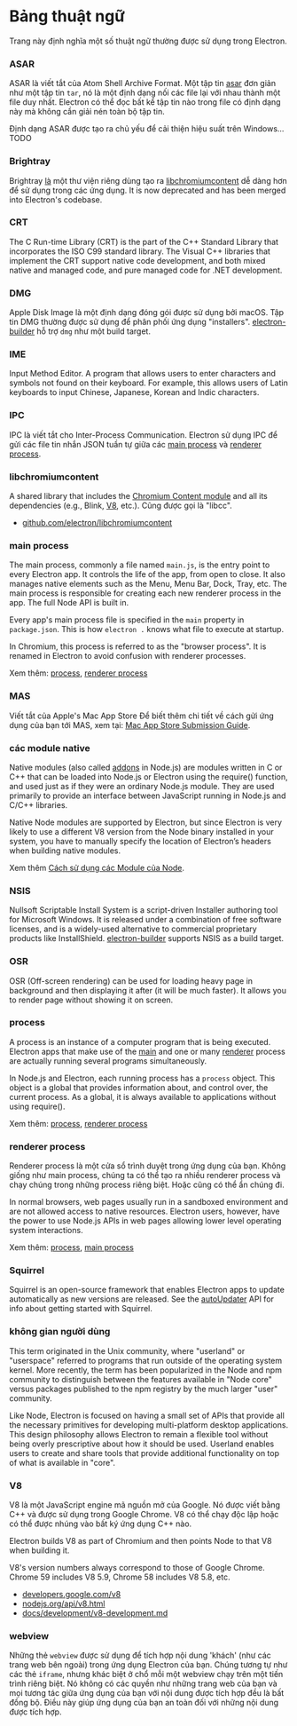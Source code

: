 # Bảng thuật ngữ

Trang này định nghĩa một số thuật ngữ thường được sử dụng trong Electron.

### ASAR

ASAR là viết tắt của Atom Shell Archive Format. Một tập tin [asar](https://github.com/electron/asar) đơn giản như một tập tin `tar`, nó là một định dạng nối các file lại với nhau thành một file duy nhất. Electron có thể đọc bất kể tập tin nào trong file có định dạng này mà không cần giải nén toàn bộ tập tin.

Định dạng ASAR được tạo ra chủ yếu để cải thiện hiệu suất trên Windows... TODO

### Brightray

Brightray [là](https://github.com/electron-archive/brightray) một thư viện riêng dùng tạo ra [libchromiumcontent](#libchromiumcontent) dễ dàng hơn để sử dụng trong các ứng dụng. It is now deprecated and has been merged into Electron's codebase.

### CRT

The C Run-time Library (CRT) is the part of the C++ Standard Library that incorporates the ISO C99 standard library. The Visual C++ libraries that implement the CRT support native code development, and both mixed native and managed code, and pure managed code for .NET development.

### DMG

Apple Disk Image là một định dạng đóng gói được sử dụng bởi macOS. Tập tin DMG thường được sử dụng để phân phối ứng dụng "installers". [electron-builder](https://github.com/electron-userland/electron-builder) hỗ trợ `dmg` như một build target.

### IME

Input Method Editor. A program that allows users to enter characters and symbols not found on their keyboard. For example, this allows users of Latin keyboards to input Chinese, Japanese, Korean and Indic characters.

### IPC

IPC là viết tắt cho Inter-Process Communication. Electron sử dụng IPC để gửi các file tin nhắn JSON tuần tự giữa các [main process](#main-process) và [renderer process](#renderer-process).

### libchromiumcontent

A shared library that includes the [Chromium Content module](https://www.chromium.org/developers/content-module) and all its dependencies (e.g., Blink, [V8](#v8), etc.). Cũng được gọi là "libcc".

- [github.com/electron/libchromiumcontent](https://github.com/electron/libchromiumcontent)

### main process

The main process, commonly a file named `main.js`, is the entry point to every Electron app. It controls the life of the app, from open to close. It also manages native elements such as the Menu, Menu Bar, Dock, Tray, etc. The main process is responsible for creating each new renderer process in the app. The full Node API is built in.

Every app's main process file is specified in the `main` property in `package.json`. This is how `electron .` knows what file to execute at startup.

In Chromium, this process is referred to as the "browser process". It is renamed in Electron to avoid confusion with renderer processes.

Xem thêm: [process](#process), [renderer process](#renderer-process)

### MAS

Viết tắt của Apple's Mac App Store Để biết thêm chi tiết về cách gửi ứng dụng của bạn tới MAS, xem tại: [Mac App Store Submission Guide](tutorial/mac-app-store-submission-guide.md).

### các module native

Native modules (also called [addons](https://nodejs.org/api/addons.html) in Node.js) are modules written in C or C++ that can be loaded into Node.js or Electron using the require() function, and used just as if they were an ordinary Node.js module. They are used primarily to provide an interface between JavaScript running in Node.js and C/C++ libraries.

Native Node modules are supported by Electron, but since Electron is very likely to use a different V8 version from the Node binary installed in your system, you have to manually specify the location of Electron’s headers when building native modules.

Xem thêm [Cách sử dụng các Module của Node](tutorial/using-native-node-modules.md).

### NSIS

Nullsoft Scriptable Install System is a script-driven Installer authoring tool for Microsoft Windows. It is released under a combination of free software licenses, and is a widely-used alternative to commercial proprietary products like InstallShield. [electron-builder](https://github.com/electron-userland/electron-builder) supports NSIS as a build target.

### OSR

OSR (Off-screen rendering) can be used for loading heavy page in background and then displaying it after (it will be much faster). It allows you to render page without showing it on screen.

### process

A process is an instance of a computer program that is being executed. Electron apps that make use of the [main](#main-process) and one or many [renderer](#renderer-process) process are actually running several programs simultaneously.

In Node.js and Electron, each running process has a `process` object. This object is a global that provides information about, and control over, the current process. As a global, it is always available to applications without using require().

Xem thêm: [process](#main-process), [renderer process](#renderer-process)

### renderer process

Renderer process là một cửa sổ trình duyệt trong ứng dụng của bạn. Không giống như main process, chúng ta có thể tạo ra nhiều renderer process và chạy chúng trong những process riêng biệt. Hoặc cũng có thể ẩn chúng đi.

In normal browsers, web pages usually run in a sandboxed environment and are not allowed access to native resources. Electron users, however, have the power to use Node.js APIs in web pages allowing lower level operating system interactions.

Xem thêm: [process](#process), [main process](#main-process)

### Squirrel

Squirrel is an open-source framework that enables Electron apps to update automatically as new versions are released. See the [autoUpdater](api/auto-updater.md) API for info about getting started with Squirrel.

### không gian người dùng

This term originated in the Unix community, where "userland" or "userspace" referred to programs that run outside of the operating system kernel. More recently, the term has been popularized in the Node and npm community to distinguish between the features available in "Node core" versus packages published to the npm registry by the much larger "user" community.

Like Node, Electron is focused on having a small set of APIs that provide all the necessary primitives for developing multi-platform desktop applications. This design philosophy allows Electron to remain a flexible tool without being overly prescriptive about how it should be used. Userland enables users to create and share tools that provide additional functionality on top of what is available in "core".

### V8

V8 là một JavaScript engine mã nguồn mở của Google. Nó được viết bằng C++ và được sử dụng trong Google Chrome. V8 có thể chạy độc lập hoặc có thể được nhúng vào bất ký ứng dụng C++ nào.

Electron builds V8 as part of Chromium and then points Node to that V8 when building it.

V8's version numbers always correspond to those of Google Chrome. Chrome 59 includes V8 5.9, Chrome 58 includes V8 5.8, etc.

- [developers.google.com/v8](https://developers.google.com/v8)
- [nodejs.org/api/v8.html](https://nodejs.org/api/v8.html)
- [docs/development/v8-development.md](development/v8-development.md)

### webview

Những thẻ `webview` được sử dụng để tích hợp nội dung 'khách' (như các trang web bên ngoài) trong ứng dụng Electron của bạn. Chúng tương tự như các thẻ `iframe`, nhưng khác biệt ở chổ mỗi một webview chạy trên một tiến trình riêng biệt. Nó không có các quyền như những trang web của bạn và mọi tương tác giữa ứng dụng của bạn với nội dung được tích hợp đều là bất đồng bộ. Điều này giúp ứng dụng của bạn an toàn đối với những nội dung được tích hợp.